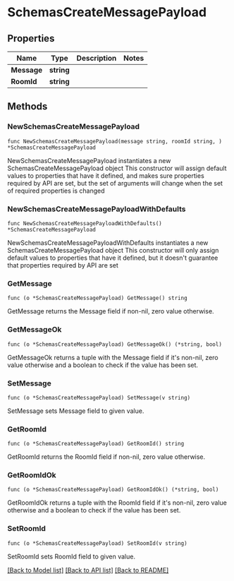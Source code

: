 # SchemasCreateMessagePayload

## Properties

Name | Type | Description | Notes
------------ | ------------- | ------------- | -------------
**Message** | **string** |  | 
**RoomId** | **string** |  | 

## Methods

### NewSchemasCreateMessagePayload

`func NewSchemasCreateMessagePayload(message string, roomId string, ) *SchemasCreateMessagePayload`

NewSchemasCreateMessagePayload instantiates a new SchemasCreateMessagePayload object
This constructor will assign default values to properties that have it defined,
and makes sure properties required by API are set, but the set of arguments
will change when the set of required properties is changed

### NewSchemasCreateMessagePayloadWithDefaults

`func NewSchemasCreateMessagePayloadWithDefaults() *SchemasCreateMessagePayload`

NewSchemasCreateMessagePayloadWithDefaults instantiates a new SchemasCreateMessagePayload object
This constructor will only assign default values to properties that have it defined,
but it doesn't guarantee that properties required by API are set

### GetMessage

`func (o *SchemasCreateMessagePayload) GetMessage() string`

GetMessage returns the Message field if non-nil, zero value otherwise.

### GetMessageOk

`func (o *SchemasCreateMessagePayload) GetMessageOk() (*string, bool)`

GetMessageOk returns a tuple with the Message field if it's non-nil, zero value otherwise
and a boolean to check if the value has been set.

### SetMessage

`func (o *SchemasCreateMessagePayload) SetMessage(v string)`

SetMessage sets Message field to given value.


### GetRoomId

`func (o *SchemasCreateMessagePayload) GetRoomId() string`

GetRoomId returns the RoomId field if non-nil, zero value otherwise.

### GetRoomIdOk

`func (o *SchemasCreateMessagePayload) GetRoomIdOk() (*string, bool)`

GetRoomIdOk returns a tuple with the RoomId field if it's non-nil, zero value otherwise
and a boolean to check if the value has been set.

### SetRoomId

`func (o *SchemasCreateMessagePayload) SetRoomId(v string)`

SetRoomId sets RoomId field to given value.



[[Back to Model list]](../README.md#documentation-for-models) [[Back to API list]](../README.md#documentation-for-api-endpoints) [[Back to README]](../README.md)


